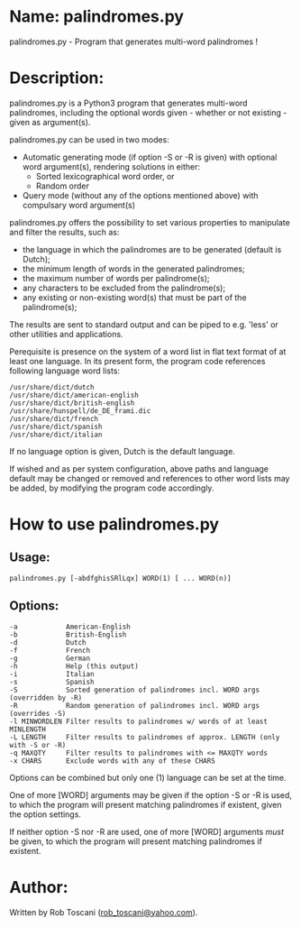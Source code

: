 # Name: palindromes.py
palindromes.py - Program that generates multi-word palindromes !

# Description:
palindromes.py is a Python3 program that generates multi-word palindromes, including the optional words given - whether or not existing - given as argument(s).

palindromes.py can be used in two modes:
- Automatic generating mode (if option -S or -R is given) with optional word argument(s),
rendering solutions in either:
    - Sorted lexicographical word order, or
    - Random order
- Query mode (without any of the options mentioned above) with compulsary word argument(s)

palindromes.py offers the possibility to set various properties to manipulate and filter the results,
such as:
- the language in which the palindromes are to be generated (default is Dutch);
- the minimum length of words in the generated palindromes;
- the maximum number of words per palindrome(s);
- any characters to be excluded from the palindrome(s);
- any existing or non-existing word(s) that must be part of the palindrome(s);

The results are sent to standard output and can be piped to e.g. 'less' or other utilities and applications.

Perequisite is presence on the system of a word list in flat text format of at least one language.
In its present form, the program code references following language word lists: 

	/usr/share/dict/dutch
	/usr/share/dict/american-english
	/usr/share/dict/british-english
	/usr/share/hunspell/de_DE_frami.dic
	/usr/share/dict/french
	/usr/share/dict/spanish
	/usr/share/dict/italian

If no language option is given, Dutch is the default language.

If wished and as per system configuration, above paths and language default may be changed or removed and references to other word lists may be added, by modifying the program code accordingly.

# How to use palindromes.py

## Usage:

	palindromes.py [-abdfghisSRlLqx] WORD(1) [ ... WORD(n)]

## Options:
	-a            American-English
	-b            British-English
	-d            Dutch
	-f            French
	-g            German
	-h            Help (this output)
	-i            Italian
	-s            Spanish
	-S            Sorted generation of palindromes incl. WORD args (overridden by -R)
	-R            Random generation of palindromes incl. WORD args (overrides -S)
	-l MINWORDLEN Filter results to palindromes w/ words of at least MINLENGTH
	-L LENGTH     Filter results to palindromes of approx. LENGTH (only with -S or -R)
	-q MAXQTY     Filter results to palindromes with <= MAXQTY words
	-x CHARS      Exclude words with any of these CHARS

Options can be combined but only one (1) language can be set at the time.

One of more [WORD] arguments may be given if the option -S or -R is used,
to which the program will present matching palindromes if existent, given the option settings.

If neither option -S nor -R are used, one of more [WORD] arguments *must* be given, to which
the program will present matching palindromes if existent.

# Author:
Written by Rob Toscani (rob_toscani@yahoo.com).
